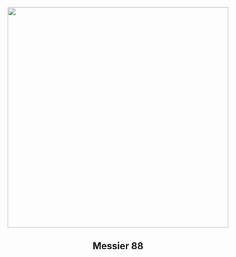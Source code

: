 
<p align="center"><img src="https://apod.nasa.gov/apod/image/2212/M88_2022weebly.jpg" width="500" height="500"></p>
<h2 align="center"> Messier 88 </h2>
